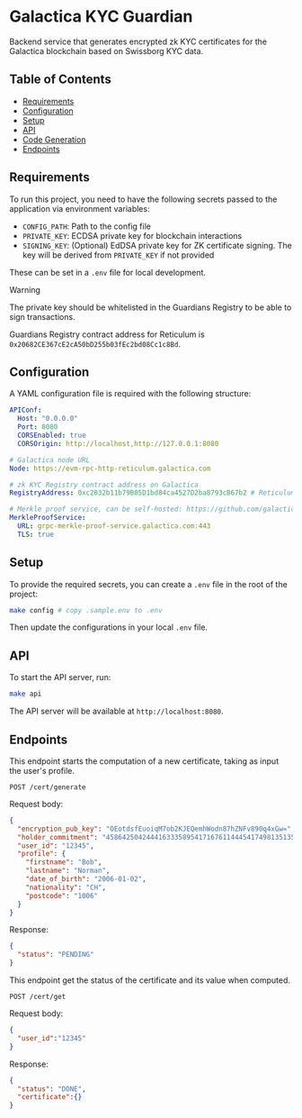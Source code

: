# Galactica KYC Guardian

Backend service that generates encrypted zk KYC certificates for the Galactica blockchain based on Swissborg KYC data.

## Table of Contents

- [Requirements](#requirements)
- [Configuration](#configuration)
- [Setup](#setup)
- [API](#api)
- [Code Generation](#code-generation)
- [Endpoints](#endpoints)

## Requirements

To run this project, you need to have the following secrets passed to the application via environment variables:

- `CONFIG_PATH`: Path to the config file
- `PRIVATE_KEY`: ECDSA private key for blockchain interactions
- `SIGNING_KEY`: (Optional) EdDSA private key for ZK certificate signing. The key will be derived from `PRIVATE_KEY` if not provided

These can be set in a `.env` file for local development.

> [!WARNING]
> The private key should be whitelisted in the Guardians Registry to be able to sign transactions.
>
> Guardians Registry contract address for Reticulum is `0x20682CE367cE2cA50bD255b03fEc2bd08Cc1c8Bd`.

## Configuration

A YAML configuration file is required with the following structure:

```yaml
APIConf:
  Host: "0.0.0.0"
  Port: 8080
  CORSEnabled: true
  CORSOrigin: http://localhost,http://127.0.0.1:8080

# Galactica node URL
Node: https://evm-rpc-http-reticulum.galactica.com

# zk KYC Registry contract address on Galactica
RegistryAddress: 0xc2032b11b79B05D1bd84ca4527D2ba8793cB67b2 # Reticulum

# Merkle proof service, can be self-hosted: https://github.com/galactica-corp/merkle-proof-service
MerkleProofService:
  URL: grpc-merkle-proof-service.galactica.com:443
  TLS: true
```

## Setup

To provide the required secrets, you can create a `.env` file in the root of the project:

```sh
make config # copy .sample.env to .env
```

Then update the configurations in your local `.env` file.

## API

To start the API server, run:

```sh
make api
```

The API server will be available at `http://localhost:8080`.

## Endpoints

This endpoint starts the computation of a new certificate, taking as input the user's profile.

```
POST /cert/generate
```

Request body:
```json
{
  "encryption_pub_key": "OEotdsfEuoiqM7ob2KJEQemhWodn87hZNFv890q4xGw=",
  "holder_commitment": "4586425042444163335895417167611444541749813513569901646582116352074512113476",
  "user_id": "12345",
  "profile": {
    "firstname": "Bob",
    "lastname": "Norman",
    "date_of_birth": "2006-01-02",
    "nationality": "CH",
    "postcode": "1006"
  }
}
```

Response:
```json
{
  "status": "PENDING"
}
```

This endpoint get the status of the certificate and its value when computed.

```
POST /cert/get
```

Request body:
```json
{
  "user_id":"12345"
}
```

Response:
```json
{
  "status": "DONE",
  "certificate":{}
}
```